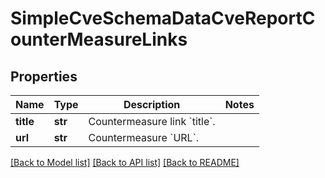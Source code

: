 # SimpleCveSchemaDataCveReportCounterMeasureLinks


## Properties
Name | Type | Description | Notes
------------ | ------------- | ------------- | -------------
**title** | **str** | Countermeasure link &#x60;title&#x60;. | 
**url** | **str** | Countermeasure &#x60;URL&#x60;. | 

[[Back to Model list]](../README.md#documentation-for-models) [[Back to API list]](../README.md#documentation-for-api-endpoints) [[Back to README]](../README.md)


